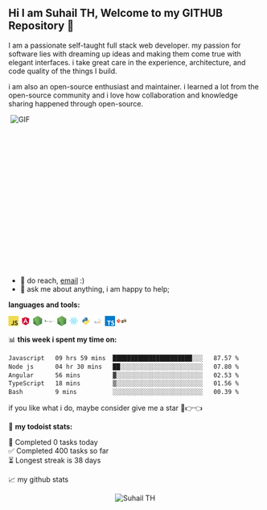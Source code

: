 ## Hi I am Suhail TH, Welcome to my GITHUB Repository 👋
I am a passionate self-taught full stack web developer. my passion for software lies with dreaming up ideas and making them come true with elegant interfaces. i take great care in the experience, architecture, and code quality of the things I build.

i am also an open-source enthusiast and maintainer. i learned a lot from the open-source community and i love how collaboration and knowledge sharing happened through open-source.


  <img align="right" alt="GIF" src="https://github.com/abhisheknaiidu/abhisheknaiidu/blob/master/code.gif?raw=true" width="500" height="320" />
  
- 💼 do reach, [email](mailto:suhailth17756@gmail.com) :)
- 💬 ask me about anything, i am happy to help;

**languages and tools:**  

<code><img height="20" src="https://raw.githubusercontent.com/github/explore/80688e429a7d4ef2fca1e82350fe8e3517d3494d/topics/javascript/javascript.png"></code>
<code><img height="20" src="https://raw.githubusercontent.com/github/explore/80688e429a7d4ef2fca1e82350fe8e3517d3494d/topics/angular/angular.png"></code>
<code><img height="20" src="https://raw.githubusercontent.com/github/explore/80688e429a7d4ef2fca1e82350fe8e3517d3494d/topics/nodejs/nodejs.png"></code>
<code><img height="20" src="https://raw.githubusercontent.com/github/explore/5c058a388828bb5fde0bcafd4bc867b5bb3f26f3/topics/mongodb/mongodb.png"></code>
<code><img height="20" src="https://raw.githubusercontent.com/github/explore/80688e429a7d4ef2fca1e82350fe8e3517d3494d/topics/nodejs/nodejs.png"></code>
<code><img height="20" src="https://raw.githubusercontent.com/github/explore/80688e429a7d4ef2fca1e82350fe8e3517d3494d/topics/react/react.png"></code>
<code><img height="20" src="https://raw.githubusercontent.com/github/explore/80688e429a7d4ef2fca1e82350fe8e3517d3494d/topics/python/python.png"></code>
<code><img height="20" src="https://raw.githubusercontent.com/github/explore/80688e429a7d4ef2fca1e82350fe8e3517d3494d/topics/mysql/mysql.png"></code>
<code><img height="20" src="https://raw.githubusercontent.com/github/explore/80688e429a7d4ef2fca1e82350fe8e3517d3494d/topics/typescript/typescript.png"></code>
<code><img height="20" src="https://raw.githubusercontent.com/github/explore/80688e429a7d4ef2fca1e82350fe8e3517d3494d/topics/git/git.png"></code>

📊 **this week i spent my time on:**
<!--START_SECTION:waka-->

```txt
Javascript   09 hrs 59 mins  ██████████████████████░░░   87.57 %
Node js      04 hr 30 mins   ██░░░░░░░░░░░░░░░░░░░░░░░   07.80 %
Angular      56 mins         ▓░░░░░░░░░░░░░░░░░░░░░░░░   02.53 %
TypeScript   18 mins         ▒░░░░░░░░░░░░░░░░░░░░░░░░   01.56 %
Bash         9 mins          ░░░░░░░░░░░░░░░░░░░░░░░░░   00.39 %
```

<!--END_SECTION:waka-->

if you like what i do, maybe consider give me a star 🥺👉👈

🚧 **my todoist stats:**
<!-- TODO-IST:START -->         
🌸  Completed 0 tasks today           
✅  Completed 400 tasks so far           
⏳  Longest streak is 38 days
<!-- TODO-IST:END -->


📈 my github stats

<p align="center"> <img src="https://github-readme-stats.vercel.app/api?username=SUHAIL-TH&theme=dark&hide_border=false&include_all_commits=true&count_private=false)https://github-readme-stats.vercel.app/api?username=SUHAIL-TH&theme=dark&hide_border=false&include_all_commits=true&count_private=false" alt="Suhail TH" />

